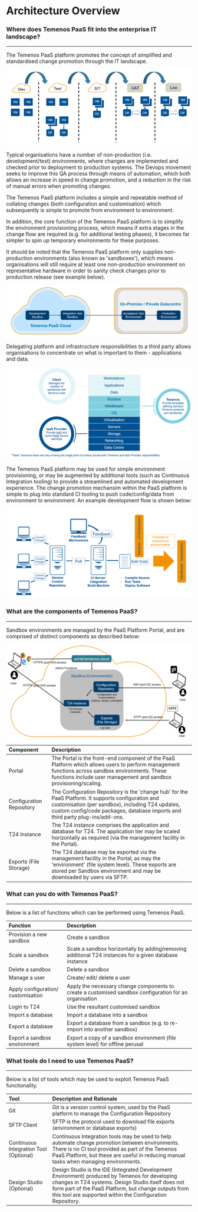# Architecture Overview

### **Where does Temenos PaaS fit into the enterprise IT landscape?**

----------
The Temenos PaaS platform promotes the concept of simplified and standardised change promotion through the IT landscape.

![](./images/architecture-arrows.png)

Typical organisations have a number of non-production (i.e. development/test) environments, where changes are implemented and checked prior to deployment to production systems. The Devops movement seeks to improve this QA process through means of automation, which both allows an increase in speed in change promotion, and a reduction in the risk of manual errors when promoting changes.

The Temenos PaaS platform includes a simple and repeatable method of collating changes (both configuration and customisation) which subsequently is simple to promote from environment to environment.

In addition, the core function of the Temenos PaaS platform is to simplify the environment provisioning process, which means if extra stages in the change flow are required (e.g. for additional testing phases), it becomes far simpler to spin up temporary environments for these purposes.

It should be noted that the Temenos PaaS platform only supplies non-production environments (also known as 'sandboxes'), which means organisations will still require at least one non-production environment on representative hardware in order to sanity check changes prior to production release (see example below).


![](./images/architecture-paas-deploy.png)

Delegating platform and infrastructure responsibilities to a third party allows organisations to concentrate on what is important to them - applications and data.

![](./images/architecture-responsabilities.png)

The Temenos PaaS platform may be used for simple environment provisioning, or may be augmented by additional tools (such as Continuous Integration tooling) to provide a streamlined and automated development experience. The change promotion mechansim within the PaaS platform is simple to plug into standard CI tooling to push code/config/data from environment to environment.  An example development flow is shown below:

![](./images/architecture-process.png)

### **What are the components of Temenos PaaS?**

----------

Sandbox environments are managed by the PaaS Platform Portal, and are comprised of distinct components as described below:

![](./images/architecture-customer-facing-systems.png)

| Component  				| Description	| 
| :---  					| :---  	| 
| Portal			|	The Portal is the front-end component of the PaaS Platform which allows users to perform management functions across sandbox environments.  These functions include user management and sandbox provisioning/scaling.| 
| Configuration Repository			|	The Configuration Repository is the 'change hub' for the PaaS Platform.  It supports configuration and customisation (per sandbox), including T24 updates, custom config/code packages, database imports and third party plug-ins/add-ons.|
| T24 Instance		|	The T24 instance comprises the application and database for T24.  The application tier may be scaled horizontally as required (via the management facility in the Portal).|
| Exports (File Storage)			|	The T24 database may be exported via the management facility in the Portal, as may the 'environment' (file system level). These exports are stored per Sandbox environment and may be downloaded by users via SFTP.|


### **What can you do with Temenos PaaS?**

----------

Below is a list of functions which can be performed using Temenos PaaS.

| Function  				| Description	| 
| :---  					| :---  	| 
| Provision a new sandbox|	Create a sandbox|
| Scale a sandbox|	Scale a sandbox horizontally by adding/removing additional T24 instances for a given database instance|
| Delete a sandbox|	Delete a sandbox |
| Manage a user|	Create/ edit/ delete a user|  
| Apply configuration/ customisation	|	Apply the necessary change components to create a customised sandbox configuration for an organisation|
| Login to T24|	Use the resultant customised sandbox|
| Import a database|	Import a database into a sandbox|  
| Export a database	|	Export a database from a sandbox (e.g. to re-import into another sandbox)| 
| Export a sandbox environment	|	Export a copy of a sandbox environment (file system level) for offline perusal| 


### **What tools do I need to use Temenos PaaS?**

----------

Below is a list of tools which may be used to exploit Temenos PaaS functionality.

| Tool  				| Description and Rationale	| 
| :---  					| :---  	|
| Git|	Git is a version control system, used by the PaaS platform to manage the Configuration Repository |
| SFTP Client|	SFTP is the protocol used to download file exports (environment or database exports) |
| Continuous Integration Tool (Optional)	|	Continuous Integration tools may be used to help automate change promotion between environments.  There is no CI tool provided as part of the Temenos PaaS Platform, but these are useful in reducing manual tasks when managing environments.| 
| Design Studio (Optional)|	Design Studio is the IDE (Integrated Development Environment) produced by Temenos for developing changes in T24 systems.  Design Studio itself does not form part of the PaaS Platform, but change outputs from this tool are supported within the Configuration Repository. | 
